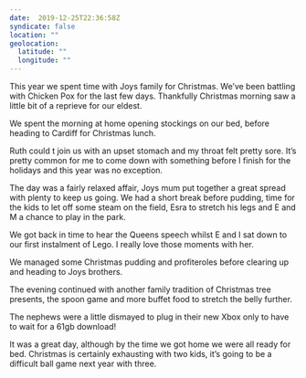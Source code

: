 ```yaml
---
date:  2019-12-25T22:36:58Z
syndicate: false
location: ""
geolocation: 
  latitude: ""
  longitude: ""
---
```

This year we spent time with Joys family for Christmas. We’ve been battling with Chicken Pox for the last few days. Thankfully Christmas morning saw a little bit of a reprieve for our eldest.

We spent the morning at home opening stockings on our bed, before heading to Cardiff for Christmas lunch.

Ruth could t join us with an upset stomach and my throat felt pretty sore. It’s pretty common for me to come down with something before I finish for the holidays and this year was no exception. 

The day was a fairly relaxed affair, Joys mum put together a great spread with plenty to keep us going. We had a short break before pudding, time for the kids to let off some steam on the field, Esra to stretch his legs and E and M a chance to play in the park. 

We got back in time to hear the Queens speech whilst E and I sat down to our first instalment of Lego. I really love those moments with her. 

We managed some Christmas pudding and profiteroles before clearing up and heading to Joys brothers. 

The evening continued with another family tradition of Christmas tree presents, the spoon game and more buffet food to stretch the belly further. 

The nephews were a little dismayed to plug in their new Xbox only to have to wait for a 61gb download! 

It was a great day, although by the time we got home we were all ready for bed. Christmas is certainly exhausting with two kids, it’s going to be a difficult ball game next year with three. 


